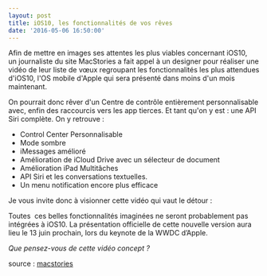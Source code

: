 ```yaml
---
layout: post
title: iOS10, les fonctionnalités de vos rêves
date: '2016-05-06 16:50:00'
---
```


Afin de mettre en images ses attentes les plus viables concernant iOS10, un journaliste du site MacStories a fait appel à un designer pour réaliser une vidéo de leur liste de vœux regroupant les fonctionnalités les plus attendues d'iOS10, l'OS mobile d'Apple qui sera présenté dans moins d'un mois maintenant.

On pourrait donc rêver d'un Centre de contrôle entièrement personnalisable avec, enfin des raccourcis vers les app tierces. Et tant qu'on y est : une API Siri complète. On y retrouve :

*   Control Center Personnalisable
*   Mode sombre
*   iMessages amélioré
*   Amélioration de iCloud Drive avec un sélecteur de document
*   Amélioration iPad Multitâches
*   API Siri et les conversations textuelles.
*   Un menu notification encore plus efficace
  
Je vous invite donc à visionner cette vidéo qui vaut le détour :

Toutes  ces belles fonctionnalités imaginées ne seront probablement pas intégrées à iOS10. La présentation officielle de cette nouvelle version aura lieu le 13 juin prochain, lors du keynote de la WWDC d’Apple.

*Que pensez-vous de cette vidéo concept ?*

source : [macstories](https://www.macstories.net/stories/ios-10-wishes/)